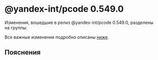 # @yandex-int/pcode 0.549.0

<!-- ЧЕЛОВЕЧЕСКОЕ ВСТУПЛЕНИЕ -->

Изменения, вошедшие в релиз @yandex-int/pcode 0.549.0, разделены на группы:

Все важные изменения подробно описаны [ниже](#Пояснения).

## Пояснения


